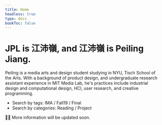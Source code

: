 ```yaml
---
title: Home
headless: true
type: docs
bookToc: false
---
```


# JPL is 江沛嶺, and 江沛嶺 is Peiling Jiang.

Peiling is a media arts and design student studying in NYU, Tisch School of the Arts. With a background of product design, and undergraduate research assistant experience in MIT Media Lab, he's practices include industrial design and computational design, HCI, user research, and creative programming.

- Search by tags: IMA / Fall19 / Final<br>
- Search by categories: Reading / Project

🙆‍♂️ More information will be updated soon.
